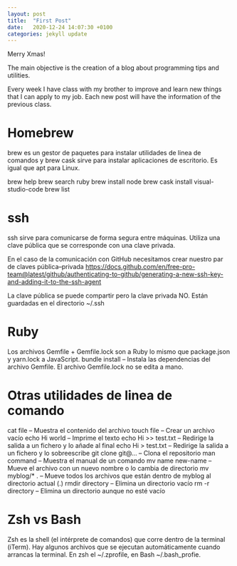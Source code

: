 ```yaml
---
layout: post
title:  "First Post"
date:   2020-12-24 14:07:30 +0100
categories: jekyll update
---
```

Merry Xmas!

The main objective is the creation of a blog about programming tips and utilities.

Every week I have class with my brother to improve and learn new things that I can apply to my job.
Each new post will have the information of the previous class.


# Homebrew
brew es un gestor de paquetes para instalar utilidades de linea de comandos y brew cask sirve para instalar aplicaciones de escritorio. Es igual que apt para Linux.

brew help
brew search ruby
brew install node
brew cask install visual-studio-code
brew list
	
# ssh
ssh sirve para comunicarse de forma segura entre máquinas. Utiliza una clave pública que se corresponde con una clave privada.

En el caso de la comunicación con GitHub necesitamos crear nuestro par de claves pública–privada https://docs.github.com/en/free-pro-team@latest/github/authenticating-to-github/generating-a-new-ssh-key-and-adding-it-to-the-ssh-agent

La clave pública se puede compartir pero la clave privada NO. Están guardadas en el directorio ~/.ssh

# Ruby
Los archivos Gemfile + Gemfile.lock son a Ruby lo mismo que package.json y yarn.lock a JavaScript.
bundle install – Instala las dependencias del archivo Gemfile. El archivo Gemfile.lock no se edita a mano.

# Otras utilidades de linea de comando
cat file – Muestra el contenido del archivo
touch file – Crear un archivo vacío
echo Hi world – Imprime el texto
echo Hi >> test.txt – Redirige la salida a un fichero y lo añade al final
echo Hi > test.txt – Redirige la salida a un fichero  y lo sobreescribe
git clone git@... – Clona el repositorio
man command – Muestra el manual de un comando
mv name new-name – Mueve el archivo con un nuevo nombre o lo cambia de directorio
mv myblog/* . – Mueve todos los archivos que están dentro de myblog al directorio actual (.)
rmdir directory – Elimina un directorio vacío
rm -r directory – Elimina un directorio aunque no esté vacío

# Zsh vs Bash
Zsh es la shell (el intérprete de comandos) que corre dentro de la terminal (iTerm).
Hay algunos archivos que se ejecutan automáticamente cuando arrancas la terminal. En zsh el ~/.zprofile, en Bash ~/.bash_profie.

